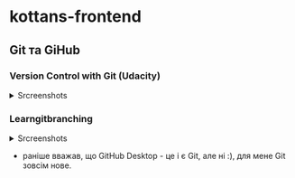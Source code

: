 # kottans-frontend
## Git та GiHub
### Version Control with Git (Udacity)
<details>
  <summary>Srcreenshots</summary>

  <img src = "./images/Udacity%20Git%20Course%201.jpg">
  <img src = "./images/Udacity%20Git%20Course.jpg">
  <img src = "./images/learngitbranching%201.jpg">
  <img src = "./images/learngitbranching%202.jpg">
    
</details>

### Learngitbranching
<details>
  <summary>Srcreenshots</summary>
  <img src = "./images/learngitbranching%201.jpg">
  <img src = "./images/learngitbranching%202.jpg">
</details>

* раніше вважав, що GitHub Desktop - це і є Git, але ні :), для мене Git зовсім нове.
